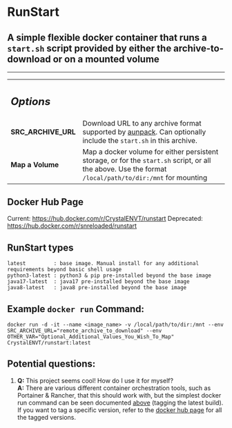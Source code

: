 # RunStart
## A simple flexible docker container that runs a `start.sh` script provided by either the archive-to-download or on a mounted volume
-------------------------
<table>
  <tr>
    <td colspan=2 center> <h2><b><i>Options</i></b></h2></td>
  </tr>
  <tr>
    <td><b>SRC_ARCHIVE_URL</b></td>
    <td>Download URL to any archive format supported by <a href="https://linux.die.net/man/1/aunpack">aunpack</a>. Can optionally include the <code>start.sh</code> in this archive.</td>
  </tr>
  <tr>
    <td><b>Map a Volume</b></td>
    <td>Map a docker volume for either persistent storage, or for the <code>start.sh</code> script, or all the above. Use the format <code>/local/path/to/dir:/mnt</code> for mounting</td>
  </tr>
</table>

## Docker Hub Page
Current: https://hub.docker.com/r/CrystalENVT/runstart
Deprecated: https://hub.docker.com/r/snreloaded/runstart

## RunStart types
```
latest         : base image. Manual install for any additional requirements beyond basic shell usage
python3-latest : python3 & pip pre-installed beyond the base image
java17-latest  : java17 pre-installed beyond the base image
java8-latest   : java8 pre-installed beyond the base image
```

## Example `docker run` Command:
`docker run -d -it --name <image_name> -v /local/path/to/dir:/mnt --env SRC_ARCHIVE_URL="remote_archive_to_download" --env OTHER_VAR="Optional_Additional_Values_You_Wish_To_Map" CrystalENVT/runstart:latest`

## Potential questions:

1) <b>Q:</b> This project seems cool! How do I use it for myself?  
   <b>A:</b> There are various different container orchestration tools, such as Portainer & Rancher, that this should work with, but the simplest docker run command can be seen documented [above](#example-docker-run-command) (tagging the latest build). If you want to tag a specific version, refer to the [docker hub page](#docker-hub-page) for all the tagged versions.

